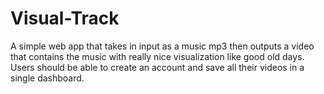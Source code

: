 # Visual-Track
A simple web app that takes in input as a music mp3 then outputs a video that contains the music with really nice visualization like good old days. Users should be able to create an account and save all their videos in a single dashboard. 
